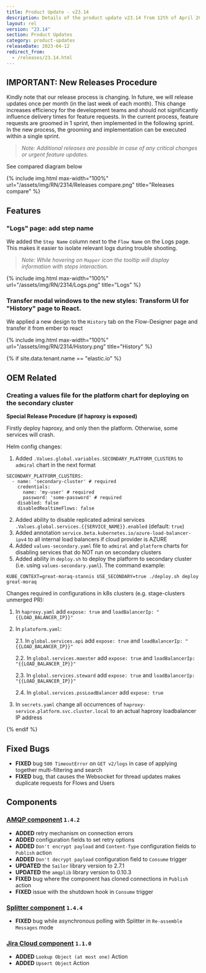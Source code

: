 ```yaml
---
title: Product Update - v23.14
description: Details of the product update v23.14 from 12th of April 2023.
layout: rel
version: "23.14"
section: Product Updates
category: product-updates
releaseDate: 2023-04-12
redirect_from:
  - /releases/23.14.html
---
```


## IMPORTANT: New Releases Procedure
Kindly note that our release process is changing. In future, we will release updates once per month (in the last week of each month).
This change increases efficiency for the development teams and should not significantly influence delivery times for feature requests. In the current process, feature requests are groomed in 1 sprint, then implemented in the following sprint. In the new process, the grooming and implementation can be  executed within a single sprint.

>_Note: Additional releases are possible in case of any critical changes or urgent feature updates._ 

See compared diagram below

{% include img.html max-width="100%" url="/assets/img/RN/2314/Releases compare.png" title="Releases compare" %}


## Features

### "Logs" page: add step name

We added the `Step Name` column next to the `Flow Name` on the Logs page. This makes it easier to isolate relevant logs during trouble shooting.

> _Note: While hovering on `Mapper` icon the tooltip will display information with steps interaction._

{% include img.html max-width="100%" url="/assets/img/RN/2314/Logs.png" title="Logs" %}

### Transfer modal windows to the new styles: Transform UI for "History" page to React.

We applied a new design to the `History` tab on the Flow-Designer page and transfer it from ember to react



{% include img.html max-width="100%" url="/assets/img/RN/2314/History.png" title="History" %}

{% if site.data.tenant.name == "elastic.io" %}

## OEM Related

### Creating a values file for the platform chart for deploying on the secondary cluster
**Special Release Procedure (if haproxy is exposed)**

Firstly deploy haproxy, and only then the platform. Otherwise, some services will crash.

Helm config changes:

1. Added `.Values.global.variables.SECONDARY_PLATFORM_CLUSTERS` to `admiral` chart in the next format
```
SECONDARY_PLATFORM_CLUSTERS:
  - name: 'secondary-cluster' # required
    credentials:
      name: 'my-user' # required
      password: 'some-password' # required
    disabled: false
    disabledRealtimeFlows: false
```
2. Added ability to disable replicated admiral services `.Values.global.services.{{SERVICE_NAME}}.enabled` (default: `true`)
3. Added annotation `service.beta.kubernetes.io/azure-load-balancer-ipv4` to all internal load balancers if cloud provider is AZURE
4. Added `values-secondary.yaml` file to `admiral` and `platform` charts for disabling services that do NOT run on secondary clusters
5. Added ability in `deploy.sh` to deploy the platform to secondary cluster (i.e. using `values-secondary.yaml`). The command example:
```
KUBE_CONTEXT=great-moraq-stannis USE_SECONDARY=true ./deploy.sh deploy great-moraq
```
Changes required in configurations in k8s clusters (e.g. stage-clusters unmerged PR):
1. In `haproxy.yaml` add `expose: true` and `loadBalancerIp: "{{LOAD_BALANCER_IP}}"` 
2. In `platoform.yaml`:

    2.1. In `global.services.api` add `expose: true` and `loadBalancerIp: "{{LOAD_BALANCER_IP}}"` 

    2.2. In `global.services.maester` add `expose: true` and `loadBalancerIp: "{{LOAD_BALANCER_IP}}"` 

    2.3. In `global.services.steward` add `expose: true` and `loadBalancerIp: "{{LOAD_BALANCER_IP}}"` 

    2.4. In `global.services.pssLoadBalancer` add `expose: true`

3. In `secrets.yaml` change all occurrences of `haproxy-service.platform.svc.cluster.local` to an actual haproxy loadbalancer IP address

{% endif %}

## Fixed Bugs

*   **FIXED** bug `500 TimeoutError` on `GET v2/logs` in case of applying together multi-filtering and search
*   **FIXED** bug, that causes the Websocket for thread updates makes duplicate requests for Flows and Users

## Components

### [AMQP component](/components/amqp/) `1.4.2`

*   **ADDED** retry mechanism on connection errors
*   **ADDED** configuration fields to set retry options
*   **ADDED** `Don't encrypt payload` and `Content-Type` configuration fields to `Publish` action
*   **ADDED** `Don't decrypt payload` configuration field to `Consume` trigger
*   **UPDATED** the `Sailor` library version to 2.7.1
*   **UPDATED** the `amqplib` library version to 0.10.3
*   **FIXED** bug where the component has cloned connections in `Publish` action
*   **FIXED** issue with the shutdown hook in `Consume` trigger


### [Splitter component](/components/splitter/) `1.4.4`

*   **FIXED** bug while asynchronous polling with Splitter in `Re-assemble Messages` mode


### [Jira Cloud component](/components/jira-cloud/) `1.1.0`

*   **ADDED** `Lookup Object (at most one)` Action
*   **ADDED** `Upsert Object` Action
